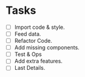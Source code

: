 # Tasks

* [ ] Import code & style.
* [ ] Feed data.
* [ ] Refactor Code.
* [ ] Add missing components.
* [ ] Test & Ops
* [ ] Add extra features.
* [ ] Last Details.
